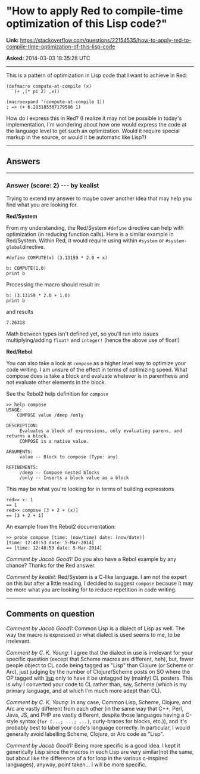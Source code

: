 # &quot;How to apply Red to compile-time optimization of this Lisp code?&quot;

**Link:**
<https://stackoverflow.com/questions/22154535/how-to-apply-red-to-compile-time-optimization-of-this-lisp-code>

**Asked:** 2014-03-03 18:35:28 UTC

------------------------------------------------------------------------

This is a pattern of optimization in Lisp code that I want to achieve in
Red:

    (defmacro compute-at-compile (x)
      `(+ ,(* pi 2) ,x))

    (macroexpand '(compute-at-compile 1))
    ; => (+ 6.283185307179586 1)

How do I express this in Red? (I realize it may not be possible in
today\'s implementation, I\'m wondering about how one would express the
code at the language level to get such an optimization. Would it require
special markup in the source, or would it be automatic like Lisp?)

------------------------------------------------------------------------

## Answers

------------------------------------------------------------------------

### Answer (score: 2) --- by kealist

Trying to extend my answer to maybe cover another idea that may help you
find what you are looking for.

**Red/System**

From my understanding, the Red/System `#define` directive can help with
optimization (in reducing function calls). Here is a similar example in
Red/System. Within Red, it would require using within `#system` or
`#system-global`directive.

    #define COMPUTE(x) (3.13159 * 2.0 + x)

    b: COMPUTE(1.0)
    print b

Processing the macro should result in:

    b: (3.13159 * 2.0 + 1.0)
    print b

and results

    7.26318

Math between types isn\'t defined yet, so you\'ll run into issues
multiplying/adding `float!` and `integer!` (hence the above use of
float!)

**Red/Rebol**

You can also take a look at `compose` as a higher level way to optimize
your code writing. I am unsure of the effect in terms of optimizing
speed. What compose does is take a block and evaluate whatever is in
parenthesis and not evaluate other elements in the block.

See the Rebol2 help definition for `compose`

    >> help compose
    USAGE:
        COMPOSE value /deep /only    

    DESCRIPTION:
         Evaluates a block of expressions, only evaluating parens, and returns a block.
         COMPOSE is a native value.    

    ARGUMENTS:
         value -- Block to compose (Type: any)    

    REFINEMENTS:
         /deep -- Compose nested blocks
         /only -- Inserts a block value as a block

This may be what you\'re looking for in terms of building expressions

    red>> x: 1
    == 1
    red>> compose [3 + 2 + (x)]
    == [3 + 2 + 1]

An example from the Rebol2 documentation:

    >> probe compose [time: (now/time) date: (now/date)]
    [time: 12:48:53 date: 5-Mar-2014]
    == [time: 12:48:53 date: 5-Mar-2014]

*Comment by Jacob Good1:* Do you also have a Rebol example by any
chance? Thanks for the Red answer.

*Comment by kealist:* Red/System is a C-like language. I am not the
expert on this but after a little reading, I decided to suggest
`compose` because it may be more what you are looking for to reduce
repetition in code writing.

------------------------------------------------------------------------

## Comments on question

*Comment by Jacob Good1:* Common Lisp is a dialect of Lisp as well. The
way the macro is expressed or what dialect is used seems to me, to be
irrelevant.

*Comment by C. K. Young:* I agree that the dialect in use is irrelevant
for your specific question (except that Scheme macros are different,
heh), but, fewer people object to CL code being tagged as \"Lisp\" than
Clojure (or Scheme or Arc), just judging by the number of Clojure/Scheme
posts on SO where the OP tagged with
[lisp](https://stackoverflow.com/questions/tagged/lisp) only to have it
be untagged by (mainly) CL posters. This is why I converted your code to
CL rather than, say, Scheme (which is my primary language, and at which
I\'m much more adept than CL).

*Comment by C. K. Young:* In any case, Common Lisp, Scheme, Clojure, and
Arc are vastly different from each other (in the same way that C++,
Perl, Java, JS, and PHP are vastly different, despite those languages
having a C-style syntax (`for (...; ...; ...)`, curly-braces for blocks,
etc.)), and it\'s probably best to label your code\'s language
correctly. In particular, I would generally avoid labelling Scheme,
Clojure, or Arc code as \"Lisp\".

*Comment by Jacob Good1:* Being more specific is a good idea. I kept it
generically Lisp since the macros in each Lisp are very similar(not the
same, but about like the difference of a for loop in the various
c-inspired languages), anyway, point taken\... I will be more specific.
